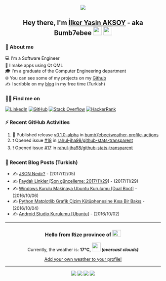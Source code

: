 <p align="center"><img src="https://github.com/bumb7ebee/bumb7ebee/assets/16045948/554fd175-f7a3-48fe-8a0e-636791688000"/></p>

<h2 align="center">Hey there, I'm <a href="https://ilkeraksoy.dev/">İlker Yasin AKSOY</a> - aka Bumb7ebee <img src="https://github.com/bumb7ebee/bumb7ebee/assets/16045948/6f623c0a-bb19-4fc4-8040-dfa32aa18bcf" width="28"> <img src="https://github.com/bumb7ebee/bumb7ebee/assets/16045948/e41e0704-a65d-4853-a80b-180e3d5642e2" width="28"/></h2>

### 📖 About me
💻 I'm a Software Engineer  
📱 I make apps using Qt QML  
🎓 I'm a graduate of the Computer Engineering department  
🌐 You can see some of my projects on my [Github](https://github.com/bumb7ebee)  
✍️ I scribble on my [blog](https://ilkeraksoy.dev/) in my free time (Turkish)

### 🙋‍♂️ Find me on
<p align="left">
  <a href="https://www.linkedin.com/in/ilkeryasinaksoy/"><img alt="LinkedIn" title="LinkedIn" src="https://img.shields.io/badge/-linkedin-0a66c2?style=for-the-badge&logo=linkedin&logoColor=white"/></a>
  <a href="https://github.com/bumb7ebee"><img alt="GitHub" title="GitHub" src="https://img.shields.io/badge/-github-1f2429?style=for-the-badge&logo=github&logoColor=white"/></a>
  <a href="https://stackoverflow.com/users/7497839/bumb7ebee"><img alt="Stack Overflow" title="Stack Overflow" src="https://img.shields.io/badge/-stackoverflow-f58225?style=for-the-badge&logo=stackoverflow&logoColor=white"/></a>
  <a href="https://www.hackerrank.com/profile/Bumb7ebee"><img alt="HackerRank" title="HackerRank" src="https://img.shields.io/badge/-hackerrank-3a434f?style=for-the-badge&logo=hackerrank&logoColor=white"/></a>
</p>

### ⚡ Recent GitHub Activities
<!--START_SECTION:activity-->
1. 🚀 Published release [v0.1.0-alpha](https://github.com/bumb7ebee/weather-profile-actions/releases/tag/0.1.0) in [bumb7ebee/weather-profile-actions](https://github.com/bumb7ebee/weather-profile-actions)
2. ❗ Opened issue [#18](https://github.com/rahul-jha98/github-stats-transparent/issues/18) in [rahul-jha98/github-stats-transparent](https://github.com/rahul-jha98/github-stats-transparent)
3. ❗ Opened issue [#17](https://github.com/rahul-jha98/github-stats-transparent/issues/17) in [rahul-jha98/github-stats-transparent](https://github.com/rahul-jha98/github-stats-transparent)
<!--END_SECTION:activity-->

### 📗 Recent Blog Posts (Turkish)
<!-- BLOG-POST-LIST:START -->

- :writing_hand: [JSON Nedir?](https://ilkeraksoy.dev/json-nedir/) - (2017/12/05)
- :writing_hand: [Faydalı Linkler [Son güncelleme: 2017/11/29]](https://ilkeraksoy.dev/faydali-linkler/) - (2017/11/29)
- :writing_hand: [Windows Kurulu Makinaya Ubuntu Kurulumu [Dual Boot]](https://ilkeraksoy.dev/windows-kurulu-makinaya-ubuntu-kurulumu-dual-boot/) - (2016/10/06)
- :writing_hand: [Python Matplotlib Grafik Çizim Kütüphenesine Kısa Bir Bakış](https://ilkeraksoy.dev/python-matplotlib-grafik-cizim-kutuphanesine-kisa-bir-bakis/) - (2016/10/04)
- :writing_hand: [Android Studio Kurulumu [Ubuntu]](https://ilkeraksoy.dev/android-studio-kurulumu-ubuntu/) - (2016/10/02)
<!-- BLOG-POST-LIST:END -->

---

<!-- WEATHER:START -->
<h3 align="center">Hello from Rize province of <img src="https://flagicons.lipis.dev/flags/4x3/tr.svg" width="28" height="21"/></h3>
<p align="center">Currently, the weather is: <b>17°C, <img src="https://openweathermap.org/img/wn/04n.png" width="28" height="28"> <i>(overcast clouds)</i></b></p>
<!-- WEATHER:END -->
<p align="center"><a href="https://github.com/bumb7ebee/weather-profile-actions">Add your own weather to your profile!</a></p>

---

<p align="center">
  <img src="https://img.shields.io/github/last-commit/bumb7ebee/bumb7ebee/main?style=flat&label=Last%20Update">
  <img src="https://komarev.com/ghpvc/?username=bumb7ebee&style=flat&label=Profile+Views&abbreviated=true">
  <img src="https://img.shields.io/github/forks/bumb7ebee/bumb7ebee?style=flat&label=Forks">
  <img src="https://img.shields.io/github/stars/bumb7ebee/bumb7ebee?style=flat&label=Stars">
</p>
